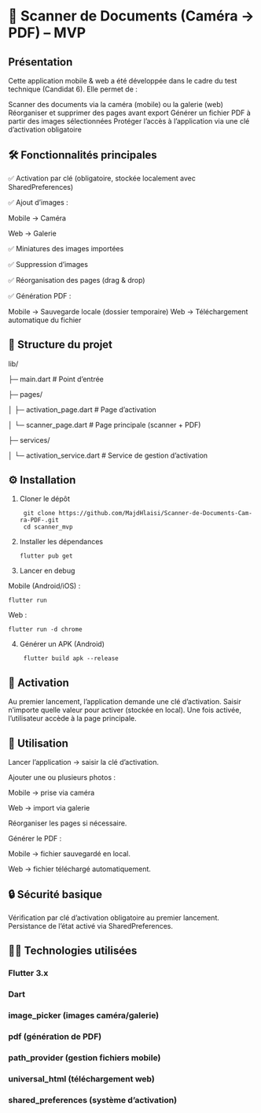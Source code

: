 # 📄 Scanner de Documents (Caméra → PDF) – MVP

## Présentation
Cette application mobile & web a été développée dans le cadre du test technique (Candidat 6).
Elle permet de :

Scanner des documents via la caméra (mobile) ou la galerie (web)
Réorganiser et supprimer des pages avant export
Générer un fichier PDF à partir des images sélectionnées
Protéger l’accès à l’application via une clé d’activation obligatoire
## 🛠️ Fonctionnalités principales

✅ Activation par clé (obligatoire, stockée localement avec SharedPreferences)

✅ Ajout d’images :

  Mobile → Caméra

  Web → Galerie

✅ Miniatures des images importées

✅ Suppression d’images

✅ Réorganisation des pages (drag & drop)

✅ Génération PDF :

 Mobile → Sauvegarde locale (dossier temporaire)
 Web → Téléchargement automatique du fichier
## 📂 Structure du projet

lib/

 ├─ main.dart                # Point d’entrée
 
 ├─ pages/
 
 │   ├─ activation_page.dart # Page d’activation
 
 │   └─ scanner_page.dart    # Page principale (scanner + PDF)
 
 ├─ services/
 
 │   └─ activation_service.dart # Service de gestion d’activation
 
## ⚙️ Installation 
1. Cloner le dépôt

        git clone https://github.com/MajdHlaisi/Scanner-de-Documents-Cam-ra-PDF-.git
        cd scanner_mvp

2. Installer les dépendances

       flutter pub get

3. Lancer en debug

Mobile (Android/iOS) :
                        
    flutter run
Web :

    flutter run -d chrome

4. Générer un APK (Android)

        flutter build apk --release

## 🔑 Activation
Au premier lancement, l’application demande une clé d’activation.
Saisir n’importe quelle valeur pour activer (stockée en local).
Une fois activée, l’utilisateur accède à la page principale.

## 📸 Utilisation
Lancer l’application → saisir la clé d’activation.

Ajouter une ou plusieurs photos :

Mobile → prise via caméra

Web → import via galerie

Réorganiser les pages si nécessaire.

Générer le PDF :

Mobile → fichier sauvegardé en local.

Web → fichier téléchargé automatiquement.

## 🔒 Sécurité basique

Vérification par clé d’activation obligatoire au premier lancement.
Persistance de l’état activé via SharedPreferences.

## 🧑‍💻 Technologies utilisées

### Flutter 3.x
### Dart
### image_picker (images caméra/galerie)
### pdf (génération de PDF)
### path_provider (gestion fichiers mobile)
### universal_html (téléchargement web)
### shared_preferences (système d’activation)
